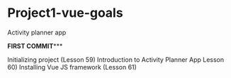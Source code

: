 # Project1-vue-goals
Activity planner app

****FIRST COMMIT*******

Initializing project (Lesson 59)
Introduction to Activity Planner App Lesson 60)
Installing Vue JS framework (Lesson 61)
